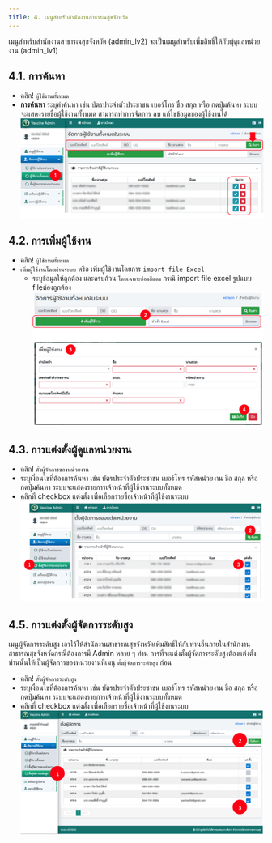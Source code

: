 ```yaml
---
title: 4. เมนูสำหรับสำนักงานสาธารณสุขจังหวัด
---
```


เมนูสำหรับสำนักงานสาธารณสุขจังหวัด (admin_lv2) จะเป็นเมนูสำหรับเพิ่มสิทธิ์ให้กับผู้ดูแลหน่วยงาน (admin_lv1)

## 4.1. การค้นหา
- คลิก! `ผู้ใช้งานทั้งหมด`
- **การค้นหา** ระบุคำค้นหา เช่น บัตรประจำตัวประชาชน เบอร์โทร ชื่อ สกุล หรือ กดปุ่มค้นหา ระบบจะแสดงรายชื่อผู้ใช้งานทั้งหมด สามารถทำการจัดการ ลบ แก้ไขข้อมูลของผู้ใช้งานได้
![](./img/admin-ssj-menu_1.png)

## 4.2. การเพิ่มผู้ใช้งาน
- คลิก! `ผู้ใช้งานทั้งหมด`
- `เพิ่มผู้ใช้งานโดยผ่านระบบ` หรือ เพิ่มผู้ใช้งานโดยการ `import file Excel`
  - ระบุข้อมูลให้ถูกต้อง และครบถ้วน `โดยเฉพาะช่องสีแดง` กรณี import file excel รูปแบบ fileต้องถูกต้อง
![](./img/admin-ssj-menu_2.png)

## 4.3. การแต่งตั้งผู้ดูแลหน่วยงาน
- คลิก! `ตั้งผู้จัดการของหน่วยงาน`
- ระบุเงื่อนไขที่ต้องการค้นหา เช่น บัตรประจำตัวประชาชน เบอร์โทร รหัสหน่วยงาน ชื่อ สกุล หรือ กดปุ่มค้นหา ระบบจะแสดงรายการเจ้าหน้าที่ผู้ใช้งานระบบทั้งหมด
- คลิกที่ checkbox แต่งตั้ง เพื่อเลือกรายชื่อเจ้าหน้าที่ผู้ใช้งานระบบ
![](./img/admin-ssj-menu_3.png)

## 4.5. การแต่งตั้งผู้จัดการระดับสูง
เมนูผู้จัดการระดับสูง เอาไว้ให้สำนักงานสาธารณสุขจังหวัดเพิ่มสิทธิ์ให้กับท่านอื่นภายในสำนักงานสาธารณสุขจังหวัดกรณีต้องการมี Admin หลาย ๆ ท่าน
การที่จะแต่งตั้งผู้จัดการระดับสูงต้องแต่งตั้งท่านนั้นให้เป็นผู้จัดการของหน่วยงานที่เมนู `ตั้งผู้จัดการระดับสูง` ก่อน

- คลิก! `ตั้งผู้จัดการระดับสูง`
- ระบุเงื่อนไขที่ต้องการค้นหา เช่น บัตรประจำตัวประชาชน เบอร์โทร รหัสหน่วยงาน ชื่อ สกุล หรือ กดปุ่มค้นหา ระบบจะแสดงรายการเจ้าหน้าที่ผู้ใช้งานระบบทั้งหมด
- คลิกที่ checkbox แต่งตั้ง เพื่อเลือกรายชื่อเจ้าหน้าที่ผู้ใช้งานระบบ
![](./img/admin-ssj-menu_4.png)
